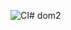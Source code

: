 ![CI](https://github.com/PavelBarashkov/ahj-homeworks_DOM/actions/workflows/web.yml/badge.svg)# dom2

